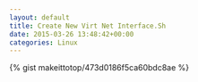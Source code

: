 ```yaml
---
layout: default                                                                                                              
title: Create New Virt Net Interface.Sh                                                                                                                       
date: 2015-03-26 13:48:42+00:00                                                                                                                        
categories: Linux                                                                                                                
---                                                                                                                              
```


{% gist makeittotop/473d0186f5ca60bdc8ae %}                                                                                                           

